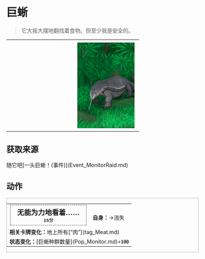 # 巨蜥  
> 它大摇大摆地翻找着食物。但至少我是安全的。  
  
<table class="table table-bordered" data-toggle="table"  data-show-header="false"><thead style="display:none"><tr ><th  style="width:50%;text-align:left;vertical-align:top;"  data-sortable="true"  >title</th><th  style="width:50%;text-align:left;vertical-align:top;"  ></th></tr></thead><tr ><td  style="width:50%;text-align:left;vertical-align:top;"  ></td><td  style="width:50%;text-align:left;vertical-align:top;"  ><div style="float:right; margin:5px"><div class="gamecard" style="width:150px; height:225px;"><a href="Event_MonitorRummaging.md" style="color:black"><img decoding="async" src="Sprite/MonitorEvent.png" class="cardimage" style="max-width:150px;max-height:225px;"><span style="font-size: 25px;">巨蜥</span></a></div></div></td></tr></tbody></table>  
  
## 获取来源  
<div style="display:inline-block"><div class="gamedatalist" style="text-align:left;min-width:200px;min-height:0px;"><div style="display:inline-block"><div style="display:inline-block;vertical-align:middle;">随它吧</div><div style="display:inline-block;vertical-align:middle;">[一头巨蜥！(事件)](Event_MonitorRaid.md)</div></div></div></div>  
  
## 动作  
<div  style="border:1px solid #BBB"><table><tr><td rowspan="2" style="width:200px;text-align:center;font-size:1.3em;font-weight:bold"><div style="padding:5px;border:1px dashed #333"><div>无能为力地看着……</div><div style="font-size:0.6em;"><font data-toggle="tooltip" data-placement="top" title="1TP">15分</font></div></div></td><td></td></tr><tr><td><b>自身：</b>→消失</td></tr><tr><td colspan="2"><b>相关卡牌变化：</b>地上所有[“肉”](tag_Meat.md)</td></tr><tr><td colspan="2"><b>状态变化：</b>[巨蜥种群数量](Pop_Monitor.md)<span style="font-family:ui-monospace"><b>+100</b></span></td></tr></table></div>  
  
  


<script>document.title="巨蜥 - 卡牌生存百科 Card Survival Wiki";</script>